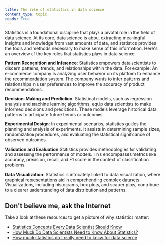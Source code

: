 ```yaml
---
title: The role of statistics in data science
content_type: topic
ready: True
---
```



Statistics is a foundational discipline that plays a pivotal role in the field of data science. At its core, data science is about extracting meaningful insights and knowledge from vast amounts of data, and statistics provides the tools and methods necessary to make sense of this information. Here's an overview of the key roles that statistics plays in data science:

**Pattern Recognition and Inference**: Statistics empowers data scientists to discern patterns, trends, and relationships within the data. For example: An e-commerce company is analyzing user behavior on its platform to enhance the recommendation system. The company wants to infer patterns and relationships in user preferences to improve the accuracy of product recommendations.

**Decision-Making and Prediction**: Statistical models, such as regression analysis and machine learning algorithms, equip data scientists to make informed decisions and predictions. These models leverage historical data patterns to anticipate future trends or outcomes.

**Experimental Design**: In experimental scenarios, statistics guides the planning and analysis of experiments. It assists in determining sample sizes, randomization procedures, and evaluating the statistical significance of observed outcomes.

**Validation and Evaluation**:Statistics provides methodologies for validating and assessing the performance of models. This encompasses metrics like accuracy, precision, recall, and F1 score in the context of classification problems.

**Data Visualization**: Statistics is intricately linked to data visualization, where graphical representations aid in comprehending complex datasets. Visualizations, including histograms, box plots, and scatter plots, contribute to a clearer understanding of data distribution and patterns.

## Don't believe me, ask the Internet

Take a look at these resources to get a picture of why statistics matter:

- [Statistics Concepts Every Data Scientist Should Know
](https://www.mastersindatascience.org/learning/statistics-data-science/#:~:text=According%20to%20Elite%20Data%20Science,significance%2C%20hypothesis%20testing%20and%20regression.)
- [How Much Do Data Scientists Need to Know About Statistics?
](https://datascience.virginia.edu/news/how-much-do-data-scientists-need-know-about-statistics)
- [How much statistics do I really need to know for data science](https://www.reddit.com/r/datascience/comments/dyptgb/how_much_statistics_do_i_really_need_to_know_for/)
 
